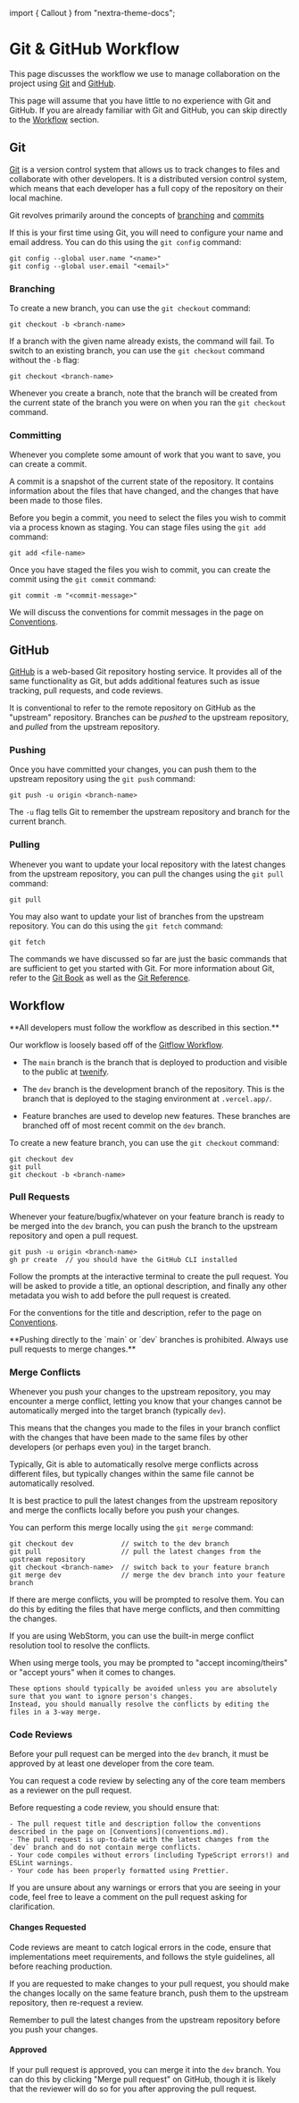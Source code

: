 import { Callout } from "nextra-theme-docs";

# Git & GitHub Workflow

This page discusses the workflow we use to manage collaboration on the project using [Git](https://git-scm.com/downloads)
and [GitHub](https://github.com).

This page will assume that you have little to no experience with Git and GitHub. If you are already familiar with Git and GitHub,
you can skip directly to the [Workflow](#workflow) section.

## Git

[Git](https://git-scm.com/downloads) is a version control system that allows us to track changes to files and collaborate with other developers.
It is a distributed version control system, which means that each developer has a full copy of the repository on their local machine.

Git revolves primarily around the concepts of [branching](https://git-scm.com/book/en/v2/Git-Branching-Branches-in-a-Nutshell) and
[commits](https://git-scm.com/book/en/v2/Git-Basics-Recording-Changes-to-the-Repository)

If this is your first time using Git, you will need to configure your name and email address.
You can do this using the `git config` command:

```
git config --global user.name "<name>"
git config --global user.email "<email>"
```

### Branching

To create a new branch, you can use the `git checkout` command:

```
git checkout -b <branch-name>
```

If a branch with the given name already exists, the command will fail.
To switch to an existing branch, you can use the `git checkout` command without the `-b` flag:

```
git checkout <branch-name>
```

Whenever you create a branch, note that the branch will be created from the current state of the branch you were on when you ran the `git checkout` command.

### Committing

Whenever you complete some amount of work that you want to save, you can create a commit.

A commit is a snapshot of the current state of the repository. It contains information about the files that have changed, and the changes that have been made to those files.

Before you begin a commit, you need to select the files you wish to commit via a process known as staging.
You can stage files using the `git add` command:

```
git add <file-name>
```

Once you have staged the files you wish to commit, you can create the commit using the `git commit` command:

```
git commit -m "<commit-message>"
```

We will discuss the conventions for commit messages in the page on [Conventions](conventions.md).

## GitHub

[GitHub](https://github.com) is a web-based Git repository hosting service. It provides all of the same functionality as Git, but adds
additional features such as issue tracking, pull requests, and code reviews.

It is conventional to refer to the remote repository on GitHub as the "upstream" repository.
Branches can be _pushed_ to the upstream repository, and _pulled_ from the upstream repository.

### Pushing

Once you have committed your changes, you can push them to the upstream repository using the `git push` command:

```
git push -u origin <branch-name>
```

The `-u` flag tells Git to remember the upstream repository and branch for the current branch.

### Pulling

Whenever you want to update your local repository with the latest changes from the upstream repository, you can pull the changes using the `git pull` command:

```
git pull
```

You may also want to update your list of branches from the upstream repository. You can do this using the `git fetch` command:

```
git fetch
```

The commands we have discussed so far are just the basic commands that are sufficient to get you started with Git.
For more information about Git, refer to the [Git Book](https://git-scm.com/book/en/v2) as well as the [Git Reference](https://git-scm.com/docs).

## Workflow

<Callout type="warning" emoji="⚠️">
    **All developers must follow the workflow as described in this section.**
</Callout>

Our workflow is loosely based off of the [Gitflow Workflow](https://www.atlassian.com/git/tutorials/comparing-workflows/gitflow-workflow).

- The `main` branch is the branch that is deployed to production and visible to the public at [twenify](https://twenify.vercel.app/).

- The `dev` branch is the development branch of the repository. This is the branch that is deployed to the staging environment at `.vercel.app/`.

- Feature branches are used to develop new features. These branches are branched off of most recent commit on the `dev` branch.

To create a new feature branch, you can use the `git checkout` command:

```
git checkout dev
git pull
git checkout -b <branch-name>
```

### Pull Requests

Whenever your feature/bugfix/whatever on your feature branch is ready to be merged into the `dev` branch, you can push the branch
to the upstream repository and open a pull request.

```
git push -u origin <branch-name>
gh pr create  // you should have the GitHub CLI installed
```

Follow the prompts at the interactive terminal to create the pull request.
You will be asked to provide a title, an optional description, and finally any other metadata you wish to add before the pull request is created.

For the conventions for the title and description, refer to the page on [Conventions](conventions.md).

<Callout type="error" emoji="️🚫">
    **Pushing directly to the `main` or `dev` branches is prohibited. Always use pull requests to merge changes.**
</Callout>

### Merge Conflicts

Whenever you push your changes to the upstream repository, you may encounter a merge conflict, letting you know that your
changes cannot be automatically merged into the target branch (typically `dev`).

This means that the changes you made to the files in your branch conflict with the changes that have been made to the same files
by other developers (or perhaps even you) in the target branch.

Typically, Git is able to automatically resolve merge conflicts across different files, but typically changes within
the same file cannot be automatically resolved.

<Callout type="info" emoji="ℹ️">
    It is best practice to pull the latest changes from the upstream repository and merge the conflicts locally before
    you push your changes.
</Callout>

You can perform this merge locally using the `git merge` command:

```
git checkout dev            // switch to the dev branch
git pull                    // pull the latest changes from the upstream repository
git checkout <branch-name>  // switch back to your feature branch
git merge dev               // merge the dev branch into your feature branch
```

If there are merge conflicts, you will be prompted to resolve them. You can do this by editing the files that have merge conflicts,
and then committing the changes.

If you are using WebStorm, you can use the built-in merge conflict resolution tool to resolve the conflicts.

<Callout type="warning" emoji="⚠️">
    When using merge tools, you may be prompted to "accept incoming/theirs" or "accept yours" when it comes to changes.

    These options should typically be avoided unless you are absolutely sure that you want to ignore person's changes.
    Instead, you should manually resolve the conflicts by editing the files in a 3-way merge.

</Callout>

### Code Reviews

Before your pull request can be merged into the `dev` branch, it must be approved by at least one developer from the core team.

You can request a code review by selecting any of the core team members as a reviewer on the pull request.

<Callout type="info" emoji="ℹ️">
    Before requesting a code review, you should ensure that:

    - The pull request title and description follow the conventions described in the page on [Conventions](conventions.md).
    - The pull request is up-to-date with the latest changes from the `dev` branch and do not contain merge conflicts.
    - Your code compiles without errors (including TypeScript errors!) and ESLint warnings.
    - Your code has been properly formatted using Prettier.

</Callout>

If you are unsure about any warnings or errors that you are seeing in your code, feel free to leave a comment on the
pull request asking for clarification.

#### Changes Requested

Code reviews are meant to catch logical errors in the code, ensure that implementations meet requirements, and follows
the style guidelines, all before reaching production.

If you are requested to make changes to your pull request, you should make the changes locally on the same feature branch,
push them to the upstream repository, then re-request a review.

Remember to pull the latest changes from the upstream repository before you push your changes.

#### Approved

If your pull request is approved, you can merge it into the `dev` branch. You can do this by clicking "Merge pull request" on GitHub,
though it is likely that the reviewer will do so for you after approving the pull request.
